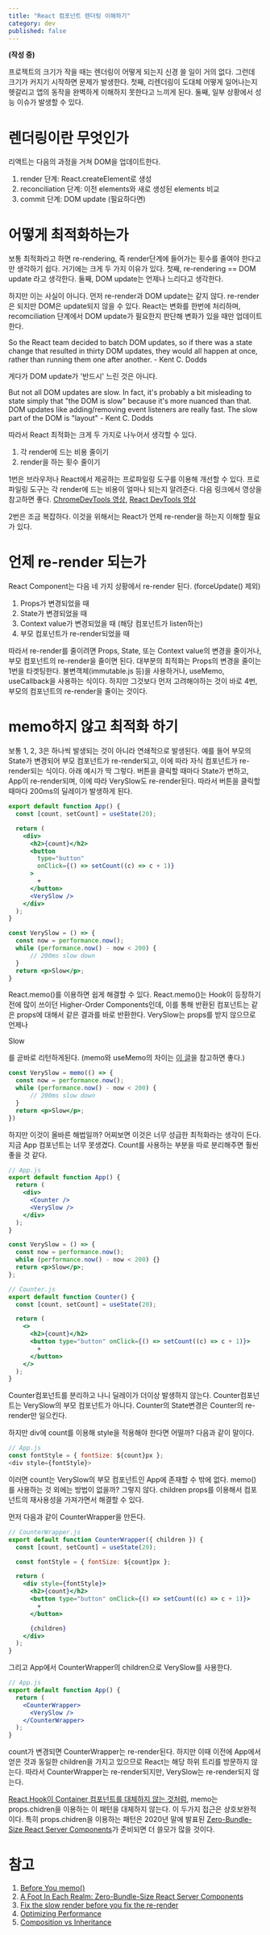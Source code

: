 ```yaml
---
title: "React 컴포넌트 렌더링 이해하기"
category: dev
published: false
---
```


**(작성 중)**

프로젝트의 크기가 작을 때는 렌더링이 어떻게 되는지 신경 쓸 일이 거의 없다. 그런데 크기가 커지기 시작하면 문제가 발생한다. 첫째, 리렌더링이 도대체 어떻게 일어나는지 헷갈리고 앱의 동작을 완벽하게 이해하지 못한다고 느끼게 된다. 둘째, 일부 상황에서 성능 이슈가 발생할 수 있다.

# 렌더링이란 무엇인가

리액트는 다음의 과정을 거쳐 DOM을 업데이트한다.

1. render 단계: React.createElement로 생성
2. reconciliation 단계: 이전 elements와 새로 생성된 elements 비교
3. commit 단계: DOM update (필요하다면)

# 어떻게 최적화하는가

보통 최적화라고 하면 re-rendering, 즉 render단계에 들어가는 횟수를 줄여야 한다고만 생각하기 쉽다. 거기에는 크게 두 가지 이유가 있다. 첫째, re-rendering == DOM update 라고 생각한다. 둘째, DOM update는 언제나 느리다고 생각한다.

하지만 이는 사실이 아니다. 먼저 re-render과 DOM update는 같지 않다. re-render은 되지만 DOM은 update되지 않을 수 있다. React는 변화를 한번에 처리하며, recomciliation 단계에서 DOM update가 필요한지 판단해 변화가 있을 때만 업데이트한다.

So the React team decided to batch DOM updates, so if there was a state change that resulted in thirty DOM updates, they would all happen at once, rather than running them one after another. - Kent C. Dodds

게다가 DOM update가 '반드시' 느린 것은 아니다.

But not all DOM updates are slow. In fact, it's probably a bit misleading to state simply that "the DOM is slow" because it's more nuanced than that. DOM updates like adding/removing event listeners are really fast. The slow part of the DOM is "layout" - Kent C. Dodds

따라서 React 최적화는 크게 두 가지로 나누어서 생각할 수 있다.

1. 각 render에 드는 비용 줄이기
2. render을 하는 횟수 줄이기

1번은 브라우저나 React에서 제공하는 프로파일링 도구를 이용해 개선할 수 있다. 프로파일링 도구는 각 render에 드는 비용이 얼마나 되는지 알려준다. 다음 링크에서 영상을 참고하면 좋다. [ChromeDevTools 영상](https://twitter.com/kentcdodds/status/1171158009277403136?ref_src=twsrc%5Etfw%7Ctwcamp%5Etweetembed%7Ctwterm%5E1171158009277403136%7Ctwgr%5E%7Ctwcon%5Es1_&ref_url=https%3A%2F%2Fkentcdodds.com%2Fblog%2Ffix-the-slow-render-before-you-fix-the-re-render), [React DevTools 영상](https://twitter.com/brian_d_vaughn/status/1126950967201546240?ref_src=twsrc%5Etfw%7Ctwcamp%5Etweetembed%7Ctwterm%5E1126950967201546240%7Ctwgr%5E%7Ctwcon%5Es1_&ref_url=https%3A%2F%2Fkentcdodds.com%2Fblog%2Ffix-the-slow-render-before-you-fix-the-re-render)

2번은 조금 복잡하다. 이것을 위해서는 React가 언제 re-render을 하는지 이해할 필요가 있다.

# 언제 re-render 되는가

React Component는 다음 네 가지 상황에서 re-render 된다. (forceUpdate() 제외)

1. Props가 변경되었을 때
2. State가 변경되었을 때
3. Context value가 변경되었을 때 (해당 컴포넌트가 listen하는)
4. 부모 컴포넌트가 re-render되었을 때

따라서 re-render를 줄이려면 Props, State, 또는 Context value의 변경을 줄이거나, 부모 컴포넌트의 re-render을 줄이면 된다. 대부분의 최적화는 Props의 변경을 줄이는 1번을 타겟팅한다. 불변객체(immutable.js 등)을 사용하거나, useMemo, useCallback을 사용하는 식이다. 하지만 그것보다 먼저 고려해야하는 것이 바로 4번, 부모의 컴포넌트의 re-render을 줄이는 것이다.

# memo하지 않고 최적화 하기

보통 1, 2, 3은 하나씩 발생되는 것이 아니라 연쇄적으로 발생된다. 예를 들어 부모의 State가 변경되어 부모 컴포넌트가 re-render되고, 이에 따라 자식 컴포넌트가 re-render되는 식이다. 아래 예시가 딱 그렇다. 버튼을 클릭할 때마다 State가 변하고, App이 re-render되며, 이에 따라 VerySlow도 re-render된다. 따라서 버튼을 클릭할 때마다 200ms의 딜레이가 발생하게 된다.

~~~jsx
export default function App() {
  const [count, setCount] = useState(20);

  return (
    <div>
      <h2>{count}</h2>
      <button 
        type="button" 
        onClick={() => setCount((c) => c + 1)}
      >
        +
      </button>
      <VerySlow />
    </div>
  );
}

const VerySlow = () => {
  const now = performance.now();
  while (performance.now() - now < 200) {
      // 200ms slow down
  }
  return <p>Slow</p>;
}
~~~

React.memo()를 이용하면 쉽게 해결할 수 있다. React.memo()는 Hook이 등장하기 전에 많이 쓰이던 Higher-Order Components인데, 이를 통해 반환된 컴포넌트는 같은 props에 대해서 같은 결과를 바로 반환한다. VerySlow는 props를 받지 않으므로 언제나 <p>Slow</p>를 곧바로 리턴하게된다. (memo와 useMemo의 차이는 [이 글](https://sustainable-dev.tistory.com/137)을 참고하면 좋다.)

~~~jsx
const VerySlow = memo(() => {
  const now = performance.now();
  while (performance.now() - now < 200) {
      // 200ms slow down
  }
  return <p>Slow</p>;
})
~~~

하지만 이것이 올바른 해법일까? 어찌보면 이것은 너무 성급한 최적화라는 생각이 든다. 지금 App 컴포넌트는 너무 못생겼다. Count를 사용하는 부분을 따로 분리해주면 훨씬 좋을 것 같다.

~~~jsx
// App.js
export default function App() {
  return (
    <div>
      <Counter />
      <VerySlow />
    </div>
  );
}

const VerySlow = () => {
  const now = performance.now();
  while (performance.now() - now < 200) {}
  return <p>Slow</p>;
};

// Counter.js
export default function Counter() {
  const [count, setCount] = useState(20);

  return (
    <>
      <h2>{count}</h2>
      <button type="button" onClick={() => setCount((c) => c + 1)}>
        +
      </button>
    </>
  );
}
~~~

Counter컴포넌트를 분리하고 나니 딜레이가 더이상 발생하지 않는다. Counter컴포넌트는 VerySlow의 부모 컴포넌트가 아니다. Counter의 State변경은 Counter의 re-render만 일으킨다.

하지만 div에 count를 이용해 style을 적용해야 한다면 어떨까?  다음과 같이 말이다.

~~~js
// App.js
const fontStyle = { fontSize: ${count}px };
<div style={fontStyle}>
~~~

이러면 count는 VerySlow의 부모 컴포넌트인 App에 존재할 수 밖에 없다. memo()를 사용하는 것 외에는 방법이 없을까?
그렇지 않다. children props를 이용해서 컴포넌트의 재사용성을 가져가면서 해결할 수 있다.

먼저 다음과 같이 CounterWrapper을 만든다.

~~~jsx
// CounterWrapper.js
export default function CounterWrapper({ children }) {
  const [count, setCount] = useState(20);

  const fontStyle = { fontSize: ${count}px };

  return (
    <div style={fontStyle}>
      <h2>{count}</h2>
      <button type="button" onClick={() => setCount((c) => c + 1)}>
        +
      </button>

      {children}
    </div>
  );
}
~~~

그리고 App에서 CounterWrapper의 children으로 VerySlow를 사용한다.

~~~jsx
// App.js
export default function App() {
  return (
    <CounterWrapper>
      <VerySlow />
    </CounterWrapper>
  );
}
~~~

count가 변경되면 CounterWrapper는 re-render된다. 하지만 이때 이전에 App에서 얻은 것과 동일한 children을 가지고 있으므로 React는 해당 하위 트리를 방문하지 않는다. 따라서 CounterWrapper는 re-render되지만, VerySlow는 re-render되지 않는다.

[React Hook이 Container 컴포넌트를 대체하지 않는 것처럼](https://yujonglee.com/wiki/socwithhooks/), memo는 props.chidren을 이용하는 이 패턴을 대체하지 않는다. 이 두가지 접근은 상호보완적이다. 특히 props.chidren을 이용하는 패턴은 2020년 말에 발표된 [Zero-Bundle-Size React Server Components](https://reactjs.org/blog/2020/12/21/data-fetching-with-react-server-components.html)가 준비되면 더 쓸모가 많을 것이다.

# 참고

1. [Before You memo()](https://overreacted.io/before-you-memo/)
2. [A Foot In Each Realm: Zero-Bundle-Size React Server Components](https://mark-okeeffe-11887.medium.com/a-foot-in-each-realm-zero-bundle-size-react-server-components-5d84a7afad92)
3. [Fix the slow render before you fix the re-render](https://kentcdodds.com/blog/fix-the-slow-render-before-you-fix-the-re-render)
4. [Optimizing Performance](https://reactjs.org/docs/optimizing-performance.html)
5. [Composition vs Inheritance](https://reactjs.org/docs/composition-vs-inheritance.html)

